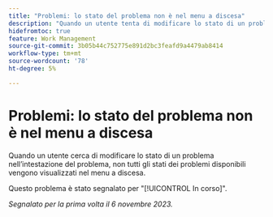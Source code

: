 ```yaml
---
title: "Problemi: lo stato del problema non è nel menu a discesa"
description: "Quando un utente tenta di modificare lo stato di un problema nell’intestazione del problema, non tutti gli stati dei problemi disponibili vengono visualizzati nel menu a discesa."
hidefromtoc: true
feature: Work Management
source-git-commit: 3b05b44c752775e891d2bc3feafd9a4479ab8414
workflow-type: tm+mt
source-wordcount: '78'
ht-degree: 5%

---
```



# Problemi: lo stato del problema non è nel menu a discesa

Quando un utente cerca di modificare lo stato di un problema nell’intestazione del problema, non tutti gli stati dei problemi disponibili vengono visualizzati nel menu a discesa.

Questo problema è stato segnalato per &quot;[!UICONTROL In corso]&quot;.

_Segnalato per la prima volta il 6 novembre 2023._
